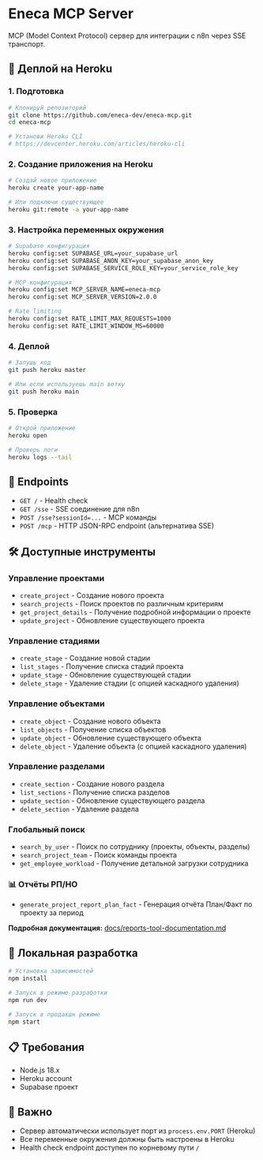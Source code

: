 # Eneca MCP Server

MCP (Model Context Protocol) сервер для интеграции с n8n через SSE транспорт.

## 🚀 Деплой на Heroku

### 1. Подготовка

```bash
# Клонируй репозиторий
git clone https://github.com/eneca-dev/eneca-mcp.git
cd eneca-mcp

# Установи Heroku CLI
# https://devcenter.heroku.com/articles/heroku-cli
```

### 2. Создание приложения на Heroku

```bash
# Создай новое приложение
heroku create your-app-name

# Или подключи существующее
heroku git:remote -a your-app-name
```

### 3. Настройка переменных окружения

```bash
# Supabase конфигурация
heroku config:set SUPABASE_URL=your_supabase_url
heroku config:set SUPABASE_ANON_KEY=your_supabase_anon_key
heroku config:set SUPABASE_SERVICE_ROLE_KEY=your_service_role_key

# MCP конфигурация
heroku config:set MCP_SERVER_NAME=eneca-mcp
heroku config:set MCP_SERVER_VERSION=2.0.0

# Rate limiting
heroku config:set RATE_LIMIT_MAX_REQUESTS=1000
heroku config:set RATE_LIMIT_WINDOW_MS=60000
```

### 4. Деплой

```bash
# Запушь код
git push heroku master

# Или если используешь main ветку
git push heroku main
```

### 5. Проверка

```bash
# Открой приложение
heroku open

# Проверь логи
heroku logs --tail
```

## 📡 Endpoints

- `GET /` - Health check
- `GET /sse` - SSE соединение для n8n
- `POST /sse?sessionId=...` - MCP команды
- `POST /mcp` - HTTP JSON-RPC endpoint (альтернатива SSE)

## 🛠️ Доступные инструменты

### Управление проектами

- `create_project` - Создание нового проекта
- `search_projects` - Поиск проектов по различным критериям
- `get_project_details` - Получение подробной информации о проекте
- `update_project` - Обновление существующего проекта

### Управление стадиями

- `create_stage` - Создание новой стадии
- `list_stages` - Получение списка стадий проекта
- `update_stage` - Обновление существующей стадии
- `delete_stage` - Удаление стадии (с опцией каскадного удаления)

### Управление объектами

- `create_object` - Создание нового объекта
- `list_objects` - Получение списка объектов
- `update_object` - Обновление существующего объекта
- `delete_object` - Удаление объекта (с опцией каскадного удаления)

### Управление разделами

- `create_section` - Создание нового раздела
- `list_sections` - Получение списка разделов
- `update_section` - Обновление существующего раздела
- `delete_section` - Удаление раздела

### Глобальный поиск

- `search_by_user` - Поиск по сотруднику (проекты, объекты, разделы)
- `search_project_team` - Поиск команды проекта
- `get_employee_workload` - Получение детальной загрузки сотрудника

### 📊 Отчёты РП/НО

- `generate_project_report_plan_fact` - Генерация отчёта План/Факт по проекту за период

**Подробная документация:** [docs/reports-tool-documentation.md](docs/reports-tool-documentation.md)

## 🔧 Локальная разработка

```bash
# Установка зависимостей
npm install

# Запуск в режиме разработки
npm run dev

# Запуск в продакшн режиме
npm start
```

## 📋 Требования

- Node.js 18.x
- Heroku account
- Supabase проект

## 🚨 Важно

- Сервер автоматически использует порт из `process.env.PORT` (Heroku)
- Все переменные окружения должны быть настроены в Heroku
- Health check endpoint доступен по корневому пути `/`

